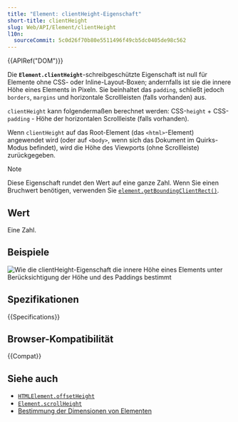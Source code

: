 ```yaml
---
title: "Element: clientHeight-Eigenschaft"
short-title: clientHeight
slug: Web/API/Element/clientHeight
l10n:
  sourceCommit: 5c0d26f70b80e5511496f49cb5dc0405de98c562
---
```


{{APIRef("DOM")}}

Die **`Element.clientHeight`**-schreibgeschützte Eigenschaft ist null für Elemente ohne CSS- oder Inline-Layout-Boxen; andernfalls ist sie die innere Höhe eines Elements in Pixeln. Sie beinhaltet das `padding`, schließt jedoch `borders`, `margins` und horizontale Scrollleisten (falls vorhanden) aus.

`clientHeight` kann folgendermaßen berechnet werden: CSS-`height` + CSS-`padding` - Höhe der horizontalen Scrollleiste (falls vorhanden).

Wenn `clientHeight` auf das Root-Element (das `<html>`-Element) angewendet wird (oder auf `<body>`, wenn sich das Dokument im Quirks-Modus befindet), wird die Höhe des Viewports (ohne Scrollleiste) zurückgegeben.

> [!NOTE]
> Diese Eigenschaft rundet den Wert auf eine ganze Zahl. Wenn Sie einen Bruchwert benötigen, verwenden Sie [`element.getBoundingClientRect()`](/de/docs/Web/API/Element/getBoundingClientRect).

## Wert

Eine Zahl.

## Beispiele

![Wie die clientHeight-Eigenschaft die innere Höhe eines Elements unter Berücksichtigung der Höhe und des Paddings bestimmt](dimensions-client.png)

## Spezifikationen

{{Specifications}}

## Browser-Kompatibilität

{{Compat}}

## Siehe auch

- [`HTMLElement.offsetHeight`](/de/docs/Web/API/HTMLElement/offsetHeight)
- [`Element.scrollHeight`](/de/docs/Web/API/Element/scrollHeight)
- [Bestimmung der Dimensionen von Elementen](/de/docs/Web/API/CSS_Object_Model/Determining_the_dimensions_of_elements)
